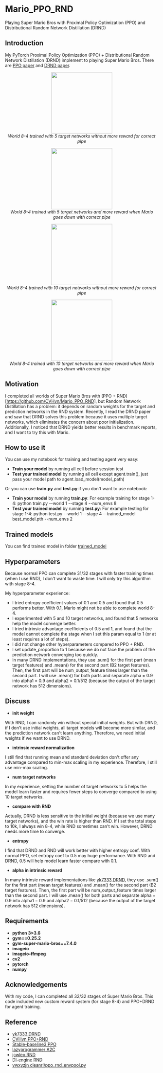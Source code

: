 # Mario_PPO_RND
Playing Super Mario Bros with Proximal Policy Optimization (PPO) and Distributional Random Network Distillation (DRND)

## Introduction

My PyTorch Proximal Policy Optimization (PPO) + Distributional Random Network Distillation (DRND) implement to playing Super Mario Bros. There are [PPO paper](https://arxiv.org/abs/1707.06347) and [DRND paper](https://arxiv.org/abs/2401.09750).
<p align="center">
  <img src="demo\gif\8-4-5-targets.gif" width="200"><br/>
  <i>World 8-4 trained with 5 target networks without more reward for correct pipe</i>
</p>

<p align="center">
  <img src="demo\gif\8-4-5-targets-right-pipe.gif" width="200"><br/>
  <i>World 8-4 trained with 5 target networks and more reward when Mario goes down with correct pipe</i>
</p>

<p align="center">
  <img src="demo\gif\8-4-10-targets.gif" width="200"><br/>
  <i>World 8-4 trained with 10 target networks without more reward for correct pipe</i>
</p>

<p align="center">
  <img src="demo\gif\8-4-10-targets-right-pipe.gif" width="200"><br/>
  <i>World 8-4 trained with 10 target networks and more reward when Mario goes down with correct pipe</i>
</p>

## Motivation

I completed all worlds of Super Mario Bros with (PPO + RND) [https://github.com/CVHvn/Mario_PPO_RND], but Random Network Distillation has a problem: it depends on random weights for the target and prediction networks in the RND system. Recently, I read the DRND paper and saw that DRND solves this problem because it uses multiple target networks, which eliminates the concern about poor initialization. Additionally, I noticed that DRND yields better results in benchmark reports, and I want to try this with Mario.

## How to use it

You can use my notebook for training and testing agent very easy:
* **Train your model** by running all cell before session test
* **Test your trained model** by running all cell except agent.train(), just pass your model path to agent.load_model(model_path)

Or you can use **train.py** and **test.py** if you don't want to use notebook:
* **Train your model** by running **train.py**: For example training for stage 1-4: python train.py --world 1 --stage 4 --num_envs 8
* **Test your trained model** by running **test.py**: For example testing for stage 1-4: python test.py --world 1 --stage 4 --trained_model best_model.pth --num_envs 2

## Trained models

You can find trained model in folder [trained_model](trained_model)

## Hyperparameters

Because normal PPO can complete 31/32 stages with faster training times (when I use RND), I don't want to waste time. I will only try this algorithm with stage 8-4.

My hyperparameter experience:
- I tried entropy coefficient values of 0.1 and 0.5 and found that 0.5 performs better. With 0.1, Mario might not be able to complete world 8-4.
- I experimented with 5 and 10 target networks, and found that 5 networks help the model converge better. 
- I tried intrinsic advantage coefficients of 0.5 and 1, and found that the model cannot complete the stage when I set this param equal to 1 (or at least requires a lot of steps).
- I did not change other hyperparameters compared to PPO + RND.
- I set update_proportion to 1 because we do not face the problem of the prediction network converging too quickly.
- In many DRND implementations, they use .sum() for the first part (mean target features) and .mean() for the second part (B2 target features). Then, the first part will be num_output_feature times larger than the second part. I will use .mean() for both parts and separate alpha = 0.9 into alpha1 = 0.9 and alpha2 = 0.1/512 (because the output of the target network has 512 dimensions).

## Discuss

- **init weight**

With RND, I can randomly win without special initial weights. But with DRND, if I don't use initial weights, all target models will become more similar, and the prediction network can't learn anything. Therefore, we need initial weights if we want to use DRND.

- **intrinsic reward normalization**

I still find that running mean and standard deviation don't offer any advantage compared to min-max scaling in my experience. Therefore, I still use min-max scaling.

- **num target networks**

In my experience, setting the number of target networks to 5 helps the model learn faster and requires fewer steps to converge compared to using 10 target networks.

- **compare with RND**

Actually, DRND is less sensitive to the initial weight (because we use many target networks), and the win rate is higher than RND. If I set the total steps to 10k, I always win 8-4, while RND sometimes can't win. However, DRND needs more time to converge.

- **entropy**

I find that DRND and RND will work better with higher entropy coef. With normal PPO, set entropy coef to 0.5 may huge performance. With RND and DRND, 0.5 will help model learn faster compare with 0.1.

- **alpha in intrinsic reward**

In many intrinsic reward implementations like [yk7333 DRND](https://github.com/yk7333/DRND), they use .sum() for the first part (mean target features) and .mean() for the second part (B2 target features). Then, the first part will be num_output_feature times larger than the second part. I will use .mean() for both parts and separate alpha = 0.9 into alpha1 = 0.9 and alpha2 = 0.1/512 (because the output of the target network has 512 dimensions). 

## Requirements

* **python 3>3.6**
* **gym==0.25.2**
* **gym-super-mario-bros==7.4.0**
* **imageio**
* **imageio-ffmpeg**
* **cv2**
* **pytorch** 
* **numpy**

## Acknowledgements
With my code, I can completed all 32/32 stages of Super Mario Bros. This code included new custom reward system (for stage 8-4) and PPO+DRND for agent training.

## Reference
* [yk7333 DRND](https://github.com/yk7333/DRND)
* [CVHvn PPO+RND](https://github.com/CVHvn/Mario_PPO_RND)
* [Stable-baseline3 PPO](https://stable-baselines3.readthedocs.io/en/master/_modules/stable_baselines3/ppo/ppo.html#PPO)
* [lazyprogrammer A2C](https://github.com/lazyprogrammer/machine_learning_examples/tree/master/rl3/a2c)
* [jcwleo RND](https://github.com/jcwleo/random-network-distillation-pytorch/blob/master/utils.py)
* [DI-engine RND](https://opendilab.github.io/DI-engine/12_policies/rnd.html)
* [vwxyzjn cleanrl/ppo_rnd_envpool.py](https://github.com/vwxyzjn/cleanrl/blob/master/cleanrl/ppo_rnd_envpool.py)